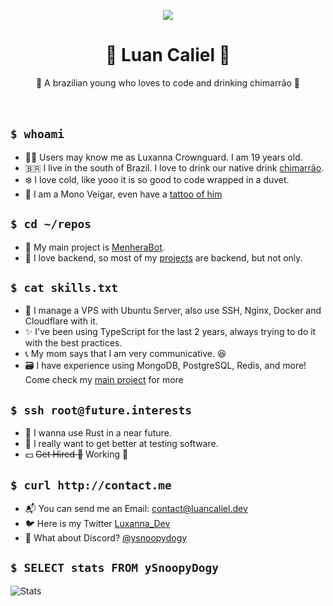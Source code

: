 <p align="center">
<img src="https://i.redd.it/e3crcw0hseq51.jpg">
</p>
<h1 align="center">💖 Luan Caliel 💖</h1>

  <p align="center">
    🧉 A brazilian young who loves to code and drinking chimarrão 🧉
    <!---I know that `br` is not the best way of do it, but i just think on that-->
    <br />
    <br />
    <br />
  </p>
  
## ```$ whoami ```

- 🏳️‍🌈 Users may know me as Luxanna Crownguard. I am 19 years old. 
- 🇧🇷 I live in the south of Brazil. I love to drink our native drink [chimarrão](https://pt.wikipedia.org/wiki/Chimarr%C3%A3o).
- ❄️ I love cold, like yooo it is so good to code wrapped in a duvet.
- 🔮 I am a Mono Veigar, even have a [tattoo of him](https://i.imgur.com/dz6HMid.png) 

## ```$ cd ~/repos```

- 👑 My main project is [MenheraBot](https://github.com/MenheraBot).
- 🥰 I love backend, so most of my [projects](https://github.com/ySnoopyDogy?tab=repositories) are backend, but not only.

## ```$ cat skills.txt```

- 📡 I manage a VPS with Ubuntu Server, also use SSH, Nginx, Docker and Cloudflare with it.
- ✨ I've been using TypeScript for the last 2 years, always trying to do it with the best practices.
- 📞 My mom says that I am very communicative. 😆
- 🗃 I have experience using MongoDB, PostgreSQL, Redis, and more! Come check my [main project](https://github.com/MenheraBot) for more

## ```$ ssh root@future.interests ```

- 🍧 I wanna use Rust in a near future.
- 🔐 I really want to get better at testing software.
- 💵 ~~Get Hired 🚀~~ Working 💪

## ```$ curl http://contact.me ```

- 📬 You can send me an Email: [contact@luancaliel.dev](mailto:contact@luancaliel.dev)
- 🐦 Here is my Twitter [Luxanna_Dev](https://twitter.com/Luxanna_Dev)
- 🖤 What about Discord? [@ysnoopydogy](https://discord.com/invite/fZMdQbA)

## ```$ SELECT stats FROM ySnoopyDogy```
![Stats](https://github-readme-stats.vercel.app/api?username=ySnoopyDogy&show_icons=true&theme=shades-of-purple)
